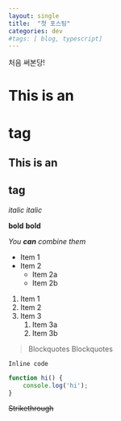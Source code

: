 ```yaml
---
layout: single
title:  "첫 포스팅"
categories: dev
#tags: [ blog, typescript]
---
```

처음 써본당!
# This is an <h1> tag
## This is an <h2> tag

*italic*
_italic_

**bold**
__bold__

_You **can** combine them_

* Item 1
* Item 2
    * Item 2a
    * Item 2b

1. Item 1
1. Item 2
1. Item 3
    1. Item 3a
    1. Item 3b

> Blockquotes
> Blockquotes

`Inline code`

```javascript
function hi() {
    console.log('hi');
}
```

~~Strikethrough~~